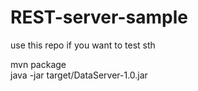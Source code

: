 # REST-server-sample
use this repo if you want to test sth

mvn package
<br>
java -jar target/DataServer-1.0.jar

